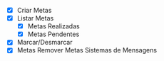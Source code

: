 - [x] Criar Metas
- [x] Listar Metas
    - [x] Metas Realizadas
    - [x] Metas Pendentes
- [x] Marcar/Desmarcar   
- [x] Metas
Remover Metas
Sistemas de Mensagens 
